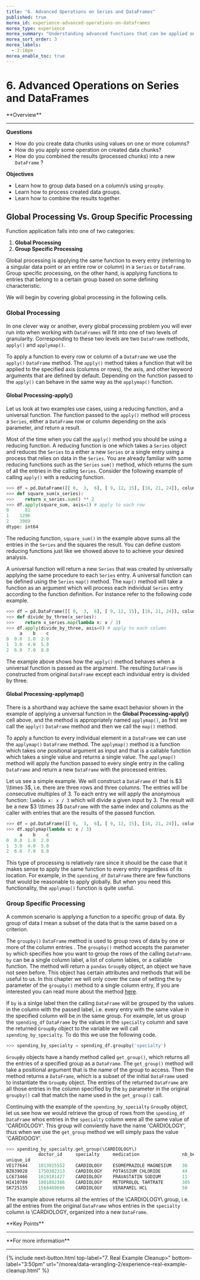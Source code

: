 ```yaml
---
title: "6. Advanced Operations on Series and DataFrames"
published: true
morea_id: experience-advanced-operations-on-dataframes
morea_type: experience
morea_summary: "Understanding advanced functions that can be applied on Series and DataFrames like groupby"
morea_sort_order: 3
morea_labels:
  - 2:10pm
morea_enable_toc: true
---
```


# 6. Advanced Operations on Series and DataFrames

<div class="alert alert-success mt-3" role="alert" markdown="1">
<i class="fa-solid fa-globe fa-xl"></i> **Overview**
<hr/>

**Questions**
* How do you create data chunks using values on one or more columns?
* How do you apply some operation on created data chunks?
* How do you combined the results (processed chunks) into a new `DataFrame` ?

**Objectives**
* Learn how to group data based on a column/s using `groupby`.
* Learn how to process created data groups.
* Learn how to combine the results together.

</div>

## Global Processing Vs. Group Specific Processing

Function application falls into one of two categories:

1. **Global Processing**
2. **Group Specific Processing**

Global processing is applying the same function to every entry (referring to a singular data point or an entire row or column) in a `Series` or `DataFrame`. Group specific processing, on the other hand, is applying functions to entries that belong to a certain group based on some defining characteristic.

We will begin by covering global processing in the following cells.

### Global Processing

In one clever way or another, every global processing problem you will ever run into when working with `DataFrames` will fit into one of two levels of granularity. Corresponding to these two levels are two `DataFrame` methods, `apply()` and `applymap()`.

To apply a function to every row or column of a `DataFrame` we use the `apply()` `DataFrame` method. The `apply()` method takes a function that will be applied to the specified axis (columns or rows), the axis, and other keyword arguments that are defined by default. Depending on the function passed to the `apply()` can behave in the same way as the `applymap()` function.

#### Global Processing-apply()
Let us look at two examples use cases, using a reducing function, and a universal function. The function passed to the `apply()` method will process a `Series`, either a `DataFrame` row or column depending on the axis parameter, and return a result. 

Most of the time when you call the `apply()` method you should be using a reducing function. A reducing function is one which takes a `Series` object and reduces the `Series` to a either a new `Series` or a single entry using a process that relies on data in the `Series`. You are already familiar with some reducing functions such as the `Series` `sum()` method, which returns the sum of all the entries in the calling `Series`. Consider the following example of calling `apply()` with a reducing function.

```python
>>> df = pd.DataFrame([[ 0,  3,  6], [ 9, 12, 15], [18, 21, 24]], columns=['a', 'b', 'c'])
>>> def square_sum(x_series):
>>>    return x_series.sum() ** 2
>>> df.apply(square_sum, axis=1) # apply to each row
0      81
1    1296
2    3969
dtype: int64
```

The reducing function, `square_sum()` in the example above sums all the entries in the `Series` and the squares the result. You can define custom reducing functions just like we showed above to to achieve your desired analysis.

A universal function will return a new `Series` that was created by universally applying the same procedure to each `Series` entry. A universal function can be defined using the `Series` `map()` method. The `map()` method will take a function as an argument which will process each individual `Series` entry according to the function definition. For instance refer to the following code example.

```python
>>> df = pd.DataFrame([[ 0,  3,  6], [ 9, 12, 15], [18, 21, 24]], columns=['a', 'b', 'c'])
>>> def divide_by_three(x_series):
>>>    return x_series.map(lambda x: x / 3)
>>> df.apply(divide_by_three, axis=0) # apply to each column
     a    b    c
0  0.0  1.0  2.0
1  3.0  4.0  5.0
2  6.0  7.0  8.0
```

The example above shows how the `apply()` method behaves when a universal function is passed as the argument. The resulting `DataFrame` is constructed from original `DataFrame` except each individual entry is divided by three.

#### Global Processing-applymap()
There is a shorthand way achieve the same exact behavior shown in the example of applying a universal function in the **Global Processing-apply()** cell above, and the method is appropriately named `applymap()`, as first we call the `apply()` `DataFrame` method and then we call the `map()` method. 

To apply a function to every individual element in a `DataFrame` we can use the `applymap()` `DataFrame` method.  The `applymap()` method is a function which takes one positional argument as input and that is a callable function which takes a single value and returns a single value. The `applymap()` method will apply the function passed to every single entry in the calling `DataFrame` and return a new `DataFrame` with the processed entries.

Let us see a simple example. We will construct a `DataFrame` `df` that is $3 \\times 3$, i.e. there are three rows and three columns. The entries will be consecutive multiples of 3. To each entry we will apply the anonymous function: `lambda x: x / 3` which will divide a given input by 3. The result will be a new $3 \\times 3$ `DataFrame` with the same index and columns as the caller with entries that are the results of the passed function.

```python
>>> df = pd.DataFrame([[ 0,  3,  6], [ 9, 12, 15], [18, 21, 24]], columns=['a', 'b', 'c'])
>>> df.applymap(lambda x: x / 3)
     a    b    c
0  0.0  1.0  2.0
1  3.0  4.0  5.0
2  6.0  7.0  8.0
```

This type of processing is relatively rare since it should be the case that it makes sense to apply the same function to every entry regardless of its location. For example, in the `spending_df` `DataFrame` there are few functions that would be reasonable to apply globally. But when you need this functionality, the `applymap()` function is quite useful. 

### Group Specific Processing

A common scenario is applying a function to a specific group of data. By group of data I mean a subset of the data that is the same based on a criterion. 

The `groupby()` `DataFrame` method is used to group rows of data by one or more of the column entries . The `groupby()` method accepts the parameter `by` which specifies how you want to group the rows of the calling `DataFrame`. `by` can be a single column label, a list of column lables, or a callable function. The method will return a `pandas` `GroupBy` object, an object we have not seen before. This object has certain attributes and methods that will be useful to us. In this chapter we will only cover the case of setting the `by` parameter of the `groupby()` method to a single column entry, if you are interested you can read more about the method [here](https://pandas.pydata.org/pandas-docs/stable/generated/pandas.DataFrame.groupby.html). 

If `by` is a sinlge label then the calling `DataFrame` will be grouped by the values in the column with the passed label, i.e. every entry with the same value in the specified column will be in the same group. For example, let us group the `spending_df` `DataFrame` by the values in the `specialty` column and save the returned `GroupBy` object to the variable we will call `spending_by_specialty`. To do this we use the following code.

```python
>>> spending_by_specialty = spending_df.groupby('specialty')
```

`GroupBy` objects have a handy method called `get_group()`, which returns all the entries of a specified group as a `DataFrame`. The `get_group()` method will take a positional argument that is the name of the group to access. Then the method returns a `DataFrame`, which is a subset of the initial `DataFrame` used to instantiate the `GroupBy` object. The entries of the returned `DataFrame` are all those entries in the column specified by the `by` parameter in the original `groupby()` call that match the name used in the `get_group()` call.

Continuing with the example of the `spending_by_specialty` `GroupBy` object, let us see how we would retrieve the group of rows from the `spending_df` `DataFrame` whos entries in the `specialty` column were all the same value of 'CARDIOLOGY'. This group will conviently have the name 'CARDIOLOGY', thus when we use the `get_group` method we will simply pass the value 'CARDIOOGY'.

```python
>>> spending_by_specialty.get_group(\CARDIOLOGY\)
            doctor_id     specialty     medication                nb_beneficiaries  spending
unique_id                                                                          
VE177644    1013915552    CARDIOLOGY    ESOMEPRAZOLE MAGNESIUM    30                10604.67
BZ839028    1750382313    CARDIOLOGY    POTASSIUM CHLORIDE        44                916.65
LC673466    1619181427    CARDIOLOGY    PRAVASTATIN SODIUM        11                591.50
HI410789    1801882386    CARDIOLOGY    METOPROLOL TARTRATE       305               2065.75
SK725155    1568469666    CARDIOLOGY    VERAPAMIL HCL             50                848.85
```

The example above returns all the entries of the  \CARDIOLOGY\ group, i.e. all the entries from the original  `DataFrame` whos entries in the `specialty` column is \CARDIOLOGY\, organized into a new `DataFrame`.

<div class="alert alert-success mt-3" role="alert" markdown="1">
<i class="fa-solid fa-globe fa-xl"></i> **Key Points**
<hr/>

</div>

<div class="alert alert-info" role="alert" markdown="1">
<i class="fa-solid fa-circle-info fa-xl"></i> **For more information**
<hr/>

</div>


{% include next-button.html
top-label="7. Real Example Cleanup>"
bottom-label="3:50pm"
url="/morea/data-wrangling-2/experience-real-example-cleanup.html" %}